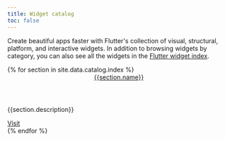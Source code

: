 ```yaml
---
title: Widget catalog
toc: false
---
```


Create beautiful apps faster with Flutter's collection of visual, structural,
platform, and interactive widgets. In addition to browsing widgets by category,
you can also see all the widgets in the [Flutter widget index](/reference/widgets).

<div class="card-deck card-deck--responsive">
{% for section in site.data.catalog.index %}
    <div class="card">
        <div class="card-body">
            <a href="/reference/widgets/{{section.id}}"><header class="card-title">{{section.name}}</header></a>
            <p class="card-text">{{section.description}}</p>
        </div>
        <div class="card-footer card-footer--transparent">
            <a href="/reference/widgets/{{section.id}}">Visit</a>
        </div>
    </div>
{% endfor %}
</div>
